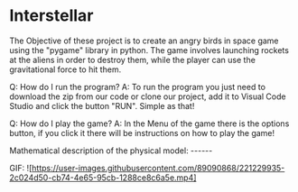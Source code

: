 # Interstellar

The Objective of these project is to create an angry birds in space game using the "pygame" library in python.
The game involves launching rockets at the aliens in order to destroy them, while the player can use the gravitational force to hit them.

Q: How do I run the program?
A: To run the program you just need to download the zip from our code or clone our project, add it to Visual Code Studio and click the button "RUN". Simple as that!

Q: How do I play the game?
A: In the Menu of the game there is the options button, if you click it there will be instructions on how to play the game!


Mathematical description of the physical model: ------


GIF:
![https://user-images.githubusercontent.com/89090868/221229935-2c024d50-cb74-4e65-95cb-1288ce8c6a5e.mp4]

